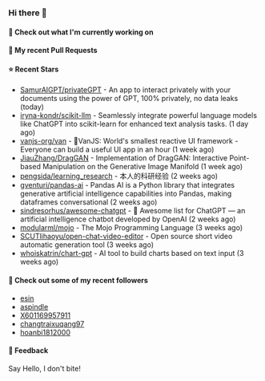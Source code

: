 ### Hi there 👋

#### 👷 Check out what I'm currently working on

#### 🔨 My recent Pull Requests


#### ⭐ Recent Stars

- [SamurAIGPT/privateGPT](https://github.com/SamurAIGPT/privateGPT) - An app to interact privately with your documents using the power of GPT, 100% privately, no data leaks (today)
- [iryna-kondr/scikit-llm](https://github.com/iryna-kondr/scikit-llm) - Seamlessly integrate powerful language models like ChatGPT into scikit-learn for enhanced text analysis tasks. (1 day ago)
- [vanjs-org/van](https://github.com/vanjs-org/van) - 🍦VanJS: World&#39;s smallest reactive UI framework - Everyone can build a useful UI app in an hour (1 week ago)
- [JiauZhang/DragGAN](https://github.com/JiauZhang/DragGAN) - Implementation of DragGAN: Interactive Point-based Manipulation on the Generative Image Manifold (1 week ago)
- [pengsida/learning_research](https://github.com/pengsida/learning_research) - 本人的科研经验 (2 weeks ago)
- [gventuri/pandas-ai](https://github.com/gventuri/pandas-ai) - Pandas AI is a Python library that integrates generative artificial intelligence capabilities into Pandas, making dataframes conversational (2 weeks ago)
- [sindresorhus/awesome-chatgpt](https://github.com/sindresorhus/awesome-chatgpt) - 🤖 Awesome list for ChatGPT — an artificial intelligence chatbot developed by OpenAI (2 weeks ago)
- [modularml/mojo](https://github.com/modularml/mojo) - The Mojo Programming Language (3 weeks ago)
- [SCUTlihaoyu/open-chat-video-editor](https://github.com/SCUTlihaoyu/open-chat-video-editor) - Open source short video automatic generation tool (3 weeks ago)
- [whoiskatrin/chart-gpt](https://github.com/whoiskatrin/chart-gpt) - AI tool to build charts based on text input (3 weeks ago)

#### 👯 Check out some of my recent followers

- [esin](https://github.com/esin)
- [aspindle](https://github.com/aspindle)
- [X601169957911](https://github.com/X601169957911)
- [changtraixuqang97](https://github.com/changtraixuqang97)
- [hoanbi1812000](https://github.com/hoanbi1812000)

#### 💬 Feedback

Say Hello, I don't bite!